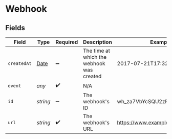 # Webhook


## Fields

| Field                                                                                         | Type                                                                                          | Required                                                                                      | Description                                                                                   | Example                                                                                       |
| --------------------------------------------------------------------------------------------- | --------------------------------------------------------------------------------------------- | --------------------------------------------------------------------------------------------- | --------------------------------------------------------------------------------------------- | --------------------------------------------------------------------------------------------- |
| `createdAt`                                                                                   | [Date](https://developer.mozilla.org/en-US/docs/Web/JavaScript/Reference/Global_Objects/Date) | :heavy_minus_sign:                                                                            | The time at which the webhook was created                                                     | 2017-07-21T17:32:28Z                                                                          |
| `event`                                                                                       | *any*                                                                                         | :heavy_check_mark:                                                                            | N/A                                                                                           |                                                                                               |
| `id`                                                                                          | *string*                                                                                      | :heavy_minus_sign:                                                                            | The webhook's ID                                                                              | wh_za7VbYcSQU2zRgGQXQAm-g                                                                     |
| `url`                                                                                         | *string*                                                                                      | :heavy_check_mark:                                                                            | The webhook's URL                                                                             | https://www.example.com/webhook                                                               |